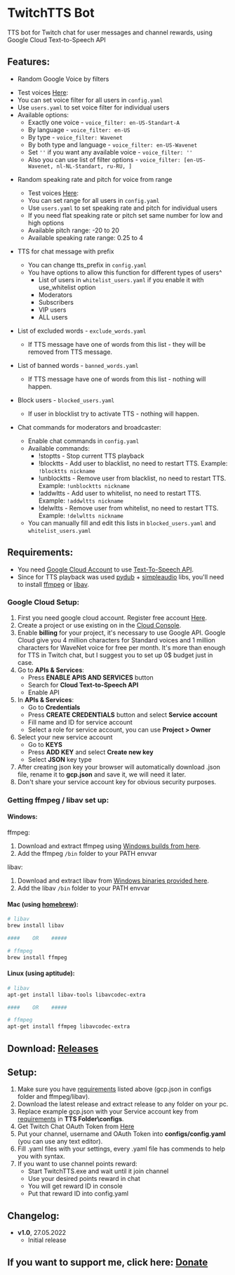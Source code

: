 # TwitchTTS Bot
TTS bot for Twitch chat for user messages and channel rewards, using Google Cloud Text-to-Speech API

## Features:

* Random Google Voice by filters
- Test voices [Here](https://cloud.google.com/text-to-speech):
- You can set voice filter for all users in `config.yaml`
- Use `users.yaml` to set voice filter for individual users
- Available options:
  - Exactly one voice - `voice_filter: en-US-Standart-A` 
  - By language - `voice_filter: en-US` 
  - By type - `voice_filter: Wavenet` 
  - By both type and language - `voice_filter: en-US-Wavenet` 
  - Set `''` if you want any available voice - `voice_filter: ''`
  - Also you can use list of filter options - `voice_filter: [en-US-Wavenet, nl-NL-Standart, ru-RU, ]`


* Random speaking rate and pitch for voice from range
  - Test voices [Here](https://cloud.google.com/text-to-speech):
  - You can set range for all users in `config.yaml`
  - Use `users.yaml` to set speaking rate and pitch for individual users
  - If you need flat speaking rate or pitch set same number for low and high options
  - Available pitch range: -20 to 20
  - Available speaking rate range: 0.25 to 4


* TTS for chat message with prefix
  - You can change tts_prefix in `config.yaml`
  - You have options to allow this function for different types of users^
    - List of users in `whitelist_users.yaml` if you enable it with use_whitelist option
    - Moderators
    - Subscribers
    - VIP users
    - ALL users


* List of excluded words - `exclude_words.yaml`
  - If TTS message have one of words from this list - they will be removed from TTS message.

* List of banned words - `banned_words.yaml`
  - If TTS message have one of words from this list - nothing will happen.
 
* Block users - `blocked_users.yaml`
  - If user in blocklist try to activate TTS - nothing will happen.
   

* Chat commands for moderators and broadcaster:
  - Enable chat commands in `config.yaml`
  - Available commands:
    - !stoptts - Stop current TTS playback
    - !blocktts - Add user to blacklist, no need to restart TTS. Example: `!blocktts nickname`
    - !unblocktts - Remove user from blacklist, no need to restart TTS. Example: `!unblocktts nickname`
    - !addwltts - Add user to whitelist, no need to restart TTS. Example: `!addwltts nickname`
    - !delwltts - Remove user from whitelist, no need to restart TTS. Example: `!delwltts nickname`
  - You can manually fill and edit this lists in `blocked_users.yaml` and `whitelist_users.yaml`

 


## Requirements: 
* You need [Google Cloud Account](https://cloud.google.com/free) to use [Text-To-Speech API](https://cloud.google.com/text-to-speech).
* Since for TTS playback was used [pydub](https://github.com/jiaaro/pydub) + [simpleaudio](https://github.com/hamiltron/py-simple-audio) libs, you'll need to install [ffmpeg](http://www.ffmpeg.org/) or [libav](http://libav.org/).

### Google Cloud Setup:

1. First you need google cloud account. Register free account [Here](https://cloud.google.com/free).
2. Create a project or use existing on in the [Cloud Console](https://console.cloud.google.com/).
3. Enable **billing** for your project, it's necessary to use Google API.
Google Cloud give you 4 million characters for Standard voices 
and 1 million characters for WaveNet voice for free per month.
It's more than enough for TTS in Twitch chat, 
but I suggest you to set up 0$ budget just in case.
4. Go to **APIs & Services**:
   - Press **ENABLE APIS AND SERVICES** button
   - Search for **Cloud Text-to-Speech API**
   - Enable API
5. In **APIs & Services**:
   - Go to **Credentials**
   - Press **CREATE CREDENTIALS** button and select **Service account**
   - Fill name and ID for service account
   - Select a role for service account, you can use **Project > Owner**
6. Select your new service account
   - Go to **KEYS**
   - Press **ADD KEY** and select **Create new key**
   - Select **JSON** key type
7. After creating json key your browser will automatically download
.json file, rename it to **gcp.json** and save it, we will need it later.
8. Don't share your service account key for obvious security purposes.

### Getting ffmpeg / libav set up:

#### Windows:

ffmpeg:
1. Download and extract ffmpeg using [Windows builds from here](https://ffmpeg.org/download.html#build-windows).
2. Add the ffmpeg `/bin` folder to your PATH envvar

libav:
1. Download and extract libav from [Windows binaries provided here](http://builds.libav.org/windows/).
2. Add the libav `/bin` folder to your PATH envvar

#### Mac (using [homebrew](http://brew.sh)):

```bash
# libav
brew install libav

####    OR    #####

# ffmpeg
brew install ffmpeg
```

#### Linux (using aptitude):

```bash
# libav
apt-get install libav-tools libavcodec-extra

####    OR    #####

# ffmpeg
apt-get install ffmpeg libavcodec-extra
```

## Download: [Releases](https://github.com/damaskar/TwitchTTS/releases)

## Setup:
1. Make sure you have [requirements](#Requirements:) listed above (gcp.json in configs folder and ffmpeg/libav).
2. Download the latest release and extract release to any folder on your pc.
3. Replace example gcp.json with your Service account key from [requirements](#Requirements:) in **TTS Folder\configs**. 
4. Get Twitch Chat OAuth Token from [Here](https://twitchapps.com/tmi/)
5. Put your channel, username and OAuth Token into **configs/config.yaml** (you can use any text editor).
6. Fill .yaml files with your settings, every .yaml file has commends to help you with syntax.
7. If you want to use channel points reward:
    - Start TwitchTTS.exe and wait until it join channel
    - Use your desired points reward in chat
    - You will get reward ID in console
    - Put that reward ID into config.yaml

## Changelog:
- **v1.0**, 27.05.2022
  - Initial release

## If you want to support me, click here: [Donate](https://www.donationalerts.com/r/damaskarr)